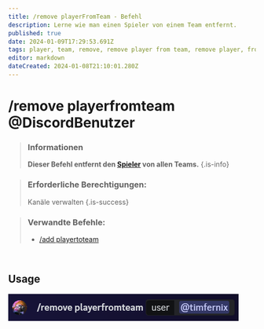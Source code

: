 ```yaml
---
title: /remove playerFromTeam - Befehl
description: Lerne wie man einen Spieler von einem Team entfernt.
published: true
date: 2024-01-09T17:29:53.691Z
tags: player, team, remove, remove player from team, remove player, from
editor: markdown
dateCreated: 2024-01-08T21:10:01.280Z
---
```


# /remove playerfromteam @DiscordBenutzer

>### Informationen
>**Dieser Befehl entfernt den [Spieler](/de/terms/player) von allen Teams.**
>{.is-info}

>### Erforderliche Berechtigungen: 
>Kanäle verwalten
>{.is-success}

>### Verwandte Befehle:
>-   [/add playertoteam](/de/commands/add/playerToTeam/)  
    
    
<br>

## Usage

![](/en_/en_remove_player.png)